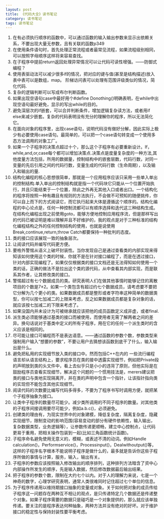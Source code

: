 ```yaml
---
layout: post
title: 《代码大全》读书笔记
category: 读书笔记
tags: 读书笔记
---
```


1. 在有必须执行顺序的函数中，可以通过函数的输入输出参数来显示出依赖关系，不要出现大量无参数，且有关联的函数p349
2. 在使用条件语句时，首先处理正常流程或者最常见流程，如果流程级别相同，可以按照字母顺序这样将来容易查找。
3. 在子程序中提前return返回处理异常情况可以让代码可读性增强。——防御式编程？
4. 使用表驱动法可以减少很多if的情况，把对应的键与值(甚至是结构描述)放入表中表可以是数组，map。
阶梯访问表可以处理有范围评级类似的情况，简化代码.
5. 复杂的逻辑判断可以写成布尔判断函数。
6. 如果出现空语句case中最好用个#define Donothing()明确表明，在while中出现空语句最好避免，显示的写出while的目的。
7. 避免深层次的if嵌套，可以合并判断条件，增加逻辑复杂读方法，或者用if else来减少嵌套。复杂的代码表明没有充分的理解你的程序，所以无法简化它。
8. 在面向对象的程序里，出现case语句，说明代码没有做好分解，因此实际上极少有必要使用case语句。最简单的，可以把一个case语句转变成一个使用多态方法调用的对象工厂。
9. 如果一个子程序的决策点超过十个，那么这个子程序有必要重新设计。If，while,and,or,case每个都可以增加决策点.决策点是度量复杂度的一种方法,其他度量方法包括，所用的数据量，控制结构中的嵌套层数，代码行数，对同一变量的先后引用之间的代码行数，变量生成的代码行数（生命周期），以及输入和输出的量.
10. 结构化编程的核心思想很简单，那就是一个应用程序应该只采用一些单入单出的控制结构.单入单出的控制结构就是指一个代码块它只能从一个位置开始执行，并且只能结束于一个位置，除此之外再无其他入口或者出口。一个结构化的程序将按照一种有趣且有规则的方法执行，不会做不可预知的随便挑传，你可以自上而下的方式阅读它，而它执行起来大体是遵循这个顺序的。结构化编程的中心论点是，任何一种控制流都可以有顺序选择和迭代这三种结构生成。在结构化编程出现之前使用goto，能够方便地控制应用程序流，但是那样写出的代码已被证明是难以理解并且不好维护的，我的观点是对于三种标准的结构化编程结构之外的任何控制结构的使用，也就是说使用Break,continue,return,throw Catch都要保持一种批判的态度。
11. 类的接口应该展现一致的抽象层次。
12. 让阅读代码并编写代码更方便。
13. 要格外警惕从语义上破坏封装性。当你发现自己是通过查看类的内部实现来得知该如何使用这个类的时候，你就不是在针对接口编程了，而是在透过接口，针对内部实现编程了。如果仅仅根据类的接口文档还是无法得知如何使用一个类的话，正确的做法不是拉出这个类的源代码，从中查看其内部实现，而是联系其作者，让其修改类的接口。
14. 警惕超过有七个数据成员的类。研究表明人们在做其他事情时能够记住的离散项目的个数是7±2。如果一个类包含有超过约七个数据成员，请考虑要不要把它分解为几个更小的类。如果数据成员都是整形或者字符串这种简单的数据类型，你可以按七加减二的上限来考虑，反之如果数据成员都是复杂对象的话，就应该按七加减二的下限来考虑了。
15. 如果没国内并未设计为可被继承就应该把他的成员函数定义成非虚，或者final.
16. 派生类必须能够通过基类的接口而被使用，而使用者无需了解两者之间的差异。换句话说对于基类中定义的所有子程序，用在它的任何一个派生类时的含义应该是相同的。
17. 尽可能让接口可编程而不是表达语意。——通过函数的参数个数，参数类型来强制用户输入“想要的参数”，不要让用户去猜想该函数到底干了什么，输入输出是什么。
18. 避免把私用的实现细节放入类的接口中。然而包括C++在内的
一些流行编程语言却从语言结构上，要求程序员在类的接中透露实现细节，例如把Private段的声明放到类的头文件中，看上去似乎只是小小的违背了原则，但他实际是在鼓励程序员查看实现细节，解决这个问题的一个惯用技法是，merers建议把类的接口与类地实现隔离开，并在类的声明中包含一个指针，让该指针指向类的实现但不能包含其他实现细节。
19. 阅读代码的次数要比编写代码多得多，不要为了程序书写时调用方便，就把某个子程序抽象为接口。
20. 让类中子程序的数量尽可能少。减少类所调用的不同子程序的数量。对其他类的子程序间接调用要尽可能少，例如a.b.c()，必须避免。
21. 创建类的理由有，为现实世界中的对象建模，降低复杂度，隔离复杂度，隐藏实现细节，限制变动的影响范围(容易变动的部分有硬件依赖性，输入输出，复杂数据类型，业务逻辑等），让参数传递更顺畅，建立中心控制点，让代码更易于重用，把相关操作包装到一起(比如三角函数统计函数)。
22. 子程序命名避免使用无意义的，模糊，或表述不清的动词。例如Handle calculation()，Performservice()，Processinput()，Dealwithoutput()等，这样的子程序名字根本不能说明子程序是做什么的，最多就是告诉你这些子程序所做的事情与计算，服务，输入，输出有关。
23. 子程序的参数应该按照输入修改输出的顺序排列，这种排列方法暗含了资中心内部操作所发生的顺序，先是输入数据，然后修改数据最后输出结果。
24. 把子程序的参数个数，限制在大约七个以内。对于人的理解力来说，七是一个神奇的数字，心理学研究表明，通常人类很难同时记住超过七个单位的信息。
25. 为子程序传递用以维持期接口抽象的变量或对象。关于如何把对象的成员传给子程序这一问题存在两种互不相让的观点，是只传递特定几个数据还是传递整个对象。如果子程序需要的数据只是碰巧是一个对象提供的，那么就应该单独传递。要关注的是程序表达何种抽象，两种方法并没有绝对的好坏。对于维护接口的稳定性与保持封装性要平衡考虑。
